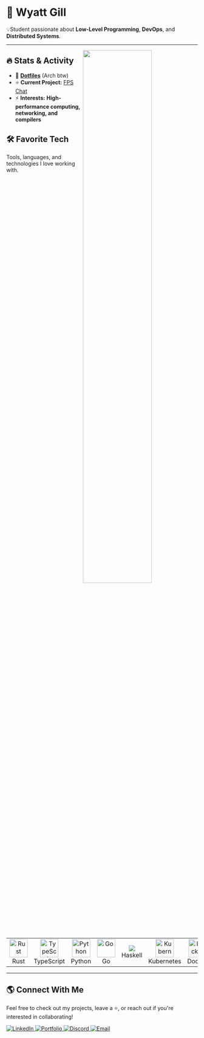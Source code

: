 # 🚀 Wyatt Gill
💡Student passionate about **Low-Level Programming**, **DevOps**, and **Distributed Systems**.

---

<picture>
    <source media="(prefers-color-scheme: dark)" srcset="https://github-readme-stats.vercel.app/api?username=wyattgill9&show_icons=true&theme=tokyonight&hide_border=true">
    <img align="right" width="60%" src="https://github-readme-stats.vercel.app/api?username=wyattgill9&show_icons=true&theme=tokyonight&hide_border=true">
</picture>

## 🔥 Stats & Activity

- 📂 **[Dotfiles](https://github.com/wyattgill9/dotfiles)** (Arch btw)
- ⭐ **Current Project:** [FPS Chat](https://github.com/wyattgill9/fps_chat)
- ⚡ **Interests:** **High-performance computing, networking, and compilers**


## 🛠️ Favorite Tech
Tools, languages, and technologies I love working with.

<table>
  <tr>
    <td align="center" width="96">
      <img src="https://cdn.jsdelivr.net/gh/devicons/devicon/icons/rust/rust-original.svg" width="48" height="48" alt="Rust" />
      <br>Rust
    </td>
    <td align="center" width="96">
      <img src="https://cdn.jsdelivr.net/gh/devicons/devicon/icons/typescript/typescript-original.svg" width="48" height="48" alt="TypeScript" />
      <br>TypeScript
    </td>
    <td align="center" width="96">
      <img src="https://cdn.jsdelivr.net/gh/devicons/devicon/icons/python/python-original.svg" width="48" height="48" alt="Python" />
      <br>Python
    </td>
    <td align="center" width="96">
      <img src="https://cdn.jsdelivr.net/gh/devicons/devicon/icons/go/go-original.svg" width="48" height="48" alt="Go" />
      <br>Go
    </td>
    <td align="center" width="96">
      <img src="https://cdn.jsdelivr.net/gh/devicons/devicon@latest/icons/haskell/haskell-original.svg" />
      <br>Haskell
    </td>
    <td align="center" width="96">
      <img src="https://cdn.jsdelivr.net/gh/devicons/devicon/icons/kubernetes/kubernetes-plain.svg" width="48" height="48" alt="Kubernetes" />
      <br>Kubernetes
    </td>
    <td align="center" width="96">
      <img src="https://cdn.jsdelivr.net/gh/devicons/devicon/icons/docker/docker-original.svg" width="48" height="48" alt="Docker" />
      <br>Docker
    </td>
    <td align="center" width="96">
      <img src="https://cdn.jsdelivr.net/gh/devicons/devicon/icons/linux/linux-original.svg" width="48" height="48" alt="Linux" />
      <br>Linux
    </td>
    <td align="center" width="96">
      <img src="https://cdn.jsdelivr.net/gh/devicons/devicon/icons/git/git-original.svg" width="48" height="48" alt="Git" />
      <br>Git
    </td>
  </tr>
</table>


---

## 🌎 Connect With Me
Feel free to check out my projects, leave a ⭐, or reach out if you're interested in collaborating!

<div align="left">
  <a href="https://www.linkedin.com/in/wyatt-gill-17380b323/">
    <img src="https://img.shields.io/badge/-LinkedIn-0077B5?style=for-the-badge&logo=LinkedIn&logoColor=white&labelColor=0D1117" alt="LinkedIn">
  </a>
  <a href="https://portfolio-website-9asx-wyatt-gills-projects.vercel.app/">
    <img src="https://img.shields.io/badge/-Portfolio-000?style=for-the-badge&logo=vercel&logoColor=white&labelColor=0D1117" alt="Portfolio">
  </a>
  <a href="https://discord.com/">
    <img src="https://img.shields.io/badge/-raiinyzen-5865F2?style=for-the-badge&logo=Discord&logoColor=white&labelColor=0D1117" alt="Discord">
  </a>
  <a href="mailto:wyattgill2009@gmail.com">
    <img src="https://img.shields.io/badge/-Email-D14836?style=for-the-badge&logo=Gmail&logoColor=white&labelColor=0D1117" alt="Email">
  </a>
</div>
